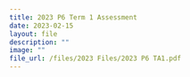 ```yaml
---
title: 2023 P6 Term 1 Assessment
date: 2023-02-15
layout: file
description: ""
image: ""
file_url: /files/2023 Files/2023 P6 TA1.pdf
---
```

